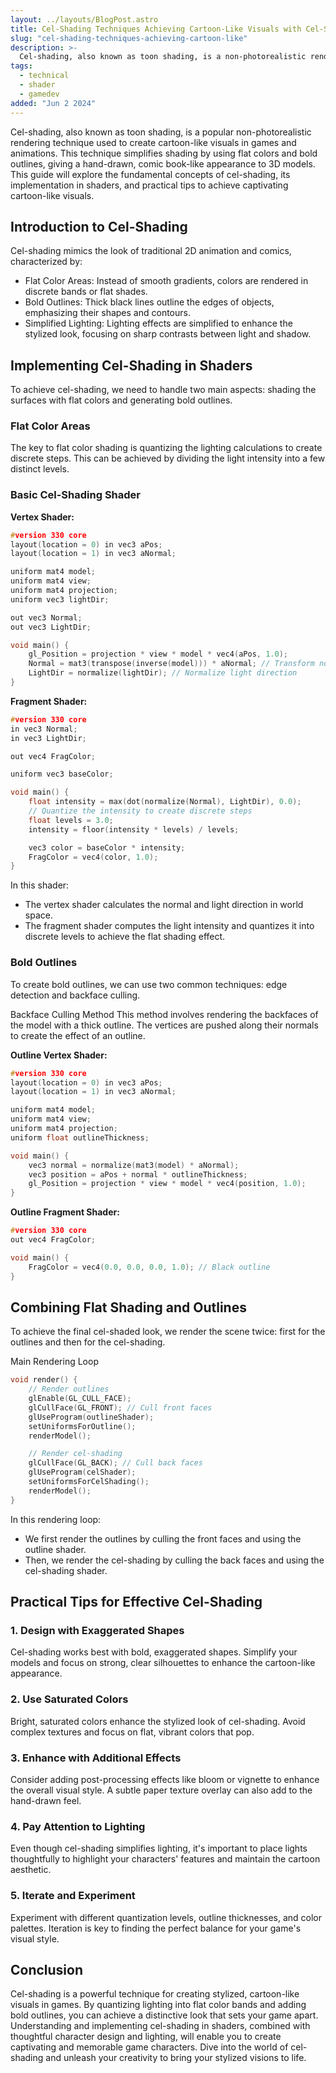 ```yaml
---
layout: ../layouts/BlogPost.astro
title: Cel-Shading Techniques Achieving Cartoon-Like Visuals with Cel-Shading
slug: "cel-shading-techniques-achieving-cartoon-like"
description: >-
  Cel-shading, also known as toon shading, is a non-photorealistic rendering technique that gives 3D models a flat, cartoon-like appearance. This style mimics the look of hand-drawn animation, making it popular in video games, animation, and graphic design. In this blog, we'll explore the key concepts of cel-shading, how to implement it in shaders, and various techniques to achieve different cartoon-like effects.
tags:
  - technical
  - shader
  - gamedev
added: "Jun 2 2024"
---
```


Cel-shading, also known as toon shading, is a popular non-photorealistic rendering technique used to create cartoon-like visuals in games and animations. This technique simplifies shading by using flat colors and bold outlines, giving a hand-drawn, comic book-like appearance to 3D models. This guide will explore the fundamental concepts of cel-shading, its implementation in shaders, and practical tips to achieve captivating cartoon-like visuals.

## Introduction to Cel-Shading

Cel-shading mimics the look of traditional 2D animation and comics, characterized by:

- Flat Color Areas: Instead of smooth gradients, colors are rendered in discrete bands or flat shades.
- Bold Outlines: Thick black lines outline the edges of objects, emphasizing their shapes and contours.
- Simplified Lighting: Lighting effects are simplified to enhance the stylized look, focusing on sharp contrasts between light and shadow.

## Implementing Cel-Shading in Shaders

To achieve cel-shading, we need to handle two main aspects: shading the surfaces with flat colors and generating bold outlines.

### Flat Color Areas

The key to flat color shading is quantizing the lighting calculations to create discrete steps. This can be achieved by dividing the light intensity into a few distinct levels.

### Basic Cel-Shading Shader

**Vertex Shader:**

```c
#version 330 core
layout(location = 0) in vec3 aPos;
layout(location = 1) in vec3 aNormal;

uniform mat4 model;
uniform mat4 view;
uniform mat4 projection;
uniform vec3 lightDir;

out vec3 Normal;
out vec3 LightDir;

void main() {
    gl_Position = projection * view * model * vec4(aPos, 1.0);
    Normal = mat3(transpose(inverse(model))) * aNormal; // Transform normals to world space
    LightDir = normalize(lightDir); // Normalize light direction
}
```

**Fragment Shader:**

```c
#version 330 core
in vec3 Normal;
in vec3 LightDir;

out vec4 FragColor;

uniform vec3 baseColor;

void main() {
    float intensity = max(dot(normalize(Normal), LightDir), 0.0);
    // Quantize the intensity to create discrete steps
    float levels = 3.0;
    intensity = floor(intensity * levels) / levels;

    vec3 color = baseColor * intensity;
    FragColor = vec4(color, 1.0);
}
```

In this shader:

- The vertex shader calculates the normal and light direction in world space.
- The fragment shader computes the light intensity and quantizes it into discrete levels to achieve the flat shading effect.

### Bold Outlines

To create bold outlines, we can use two common techniques: edge detection and backface culling.

Backface Culling Method
This method involves rendering the backfaces of the model with a thick outline. The vertices are pushed along their normals to create the effect of an outline.

**Outline Vertex Shader:**

```c
#version 330 core
layout(location = 0) in vec3 aPos;
layout(location = 1) in vec3 aNormal;

uniform mat4 model;
uniform mat4 view;
uniform mat4 projection;
uniform float outlineThickness;

void main() {
    vec3 normal = normalize(mat3(model) * aNormal);
    vec3 position = aPos + normal * outlineThickness;
    gl_Position = projection * view * model * vec4(position, 1.0);
}
```

**Outline Fragment Shader:**

```c
#version 330 core
out vec4 FragColor;

void main() {
    FragColor = vec4(0.0, 0.0, 0.0, 1.0); // Black outline
}
```

## Combining Flat Shading and Outlines

To achieve the final cel-shaded look, we render the scene twice: first for the outlines and then for the cel-shading.

Main Rendering Loop

```cpp
void render() {
    // Render outlines
    glEnable(GL_CULL_FACE);
    glCullFace(GL_FRONT); // Cull front faces
    glUseProgram(outlineShader);
    setUniformsForOutline();
    renderModel();

    // Render cel-shading
    glCullFace(GL_BACK); // Cull back faces
    glUseProgram(celShader);
    setUniformsForCelShading();
    renderModel();
}
```

In this rendering loop:

- We first render the outlines by culling the front faces and using the outline shader.
- Then, we render the cel-shading by culling the back faces and using the cel-shading shader.

## Practical Tips for Effective Cel-Shading

### 1. Design with Exaggerated Shapes

Cel-shading works best with bold, exaggerated shapes. Simplify your models and focus on strong, clear silhouettes to enhance the cartoon-like appearance.

### 2. Use Saturated Colors

Bright, saturated colors enhance the stylized look of cel-shading. Avoid complex textures and focus on flat, vibrant colors that pop.

### 3. Enhance with Additional Effects

Consider adding post-processing effects like bloom or vignette to enhance the overall visual style. A subtle paper texture overlay can also add to the hand-drawn feel.

### 4. Pay Attention to Lighting

Even though cel-shading simplifies lighting, it's important to place lights thoughtfully to highlight your characters' features and maintain the cartoon aesthetic.

### 5. Iterate and Experiment

Experiment with different quantization levels, outline thicknesses, and color palettes. Iteration is key to finding the perfect balance for your game's visual style.

## Conclusion

Cel-shading is a powerful technique for creating stylized, cartoon-like visuals in games. By quantizing lighting into flat color bands and adding bold outlines, you can achieve a distinctive look that sets your game apart. Understanding and implementing cel-shading in shaders, combined with thoughtful character design and lighting, will enable you to create captivating and memorable game characters. Dive into the world of cel-shading and unleash your creativity to bring your stylized visions to life.
